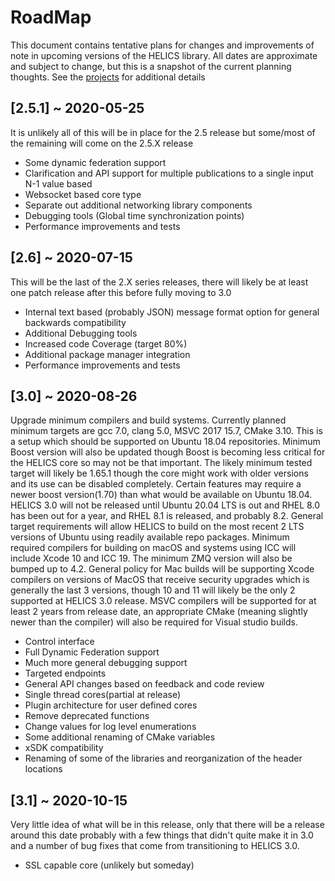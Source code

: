 # RoadMap

This document contains tentative plans for changes and improvements of note in upcoming versions of the HELICS library. All dates are approximate and subject to change, but this is a snapshot of the current planning thoughts. See the [projects](https://github.com/GMLC-TDC/HELICS/projects) for additional details

## \[2.5.1\] ~ 2020-05-25

It is unlikely all of this will be in place for the 2.5 release but some/most of the remaining will come on the 2.5.X release

- Some dynamic federation support
- Clarification and API support for multiple publications to a single input N-1 value based
- Websocket based core type
- Separate out additional networking library components
- Debugging tools (Global time synchronization points)
- Performance improvements and tests

## \[2.6\] ~ 2020-07-15

This will be the last of the 2.X series releases, there will likely be at least one patch release after this before fully moving to 3.0

- Internal text based (probably JSON) message format option for general backwards compatibility
- Additional Debugging tools
- Increased code Coverage (target 80%)
- Additional package manager integration
- Performance improvements and tests

## \[3.0\] ~ 2020-08-26

Upgrade minimum compilers and build systems. Currently planned minimum targets are gcc 7.0, clang 5.0, MSVC 2017 15.7, CMake 3.10. This is a setup which should be supported on Ubuntu 18.04 repositories. Minimum Boost version will also be updated though Boost is becoming less critical for the HELICS core so may not be that important. The likely minimum tested target will likely be 1.65.1 though the core might work with older versions and its use can be disabled completely. Certain features may require a newer boost version(1.70) than what would be available on Ubuntu 18.04. HELICS 3.0 will not be released until Ubuntu 20.04 LTS is out and RHEL 8.0 has been out for a year, and RHEL 8.1 is released, and probably 8.2. General target requirements will allow HELICS to build on the most recent 2 LTS versions of Ubuntu using readily available repo packages. Minimum required compilers for building on macOS and systems using ICC will include Xcode 10 and ICC 19. The minimum ZMQ version will also be bumped up to 4.2. General policy for Mac builds will be supporting Xcode compilers on versions of MacOS that receive security upgrades which is generally the last 3 versions, though 10 and 11 will likely be the only 2 supported at HELICS 3.0 release. MSVC compilers will be supported for at least 2 years from release date, an appropriate CMake (meaning slightly newer than the compiler) will also be required for Visual studio builds.

- Control interface
- Full Dynamic Federation support
- Much more general debugging support
- Targeted endpoints
- General API changes based on feedback and code review
- Single thread cores(partial at release)
- Plugin architecture for user defined cores
- Remove deprecated functions
- Change values for log level enumerations
- Some additional renaming of CMake variables
- xSDK compatibility
- Renaming of some of the libraries and reorganization of the header locations

## \[3.1\] ~ 2020-10-15

Very little idea of what will be in this release, only that there will be a release around this date probably with a few things that didn't quite make it in 3.0 and a number of bug fixes that come from transitioning to HELICS 3.0.

- SSL capable core (unlikely but someday)
